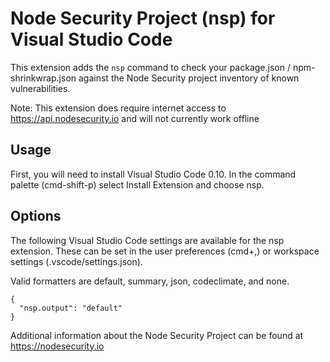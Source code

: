 # Node Security Project (nsp) for Visual Studio Code

This extension adds the `nsp` command to check your package.json / npm-shrinkwrap.json against the Node Security project inventory of known vulnerabilities.

Note: This extension does require internet access to https://api.nodesecurity.io and will not currently work offline

## Usage

First, you will need to install Visual Studio Code 0.10. In the command palette (cmd-shift-p) select Install Extension and choose nsp.

## Options

The following Visual Studio Code settings are available for the nsp extension. These can be set in the user preferences (cmd+,) or workspace settings (.vscode/settings.json). 

Valid formatters are default, summary, json, codeclimate, and none.


```
{
  "nsp.output": "default"	
}
```

Additional information about the Node Security Project can be found at https://nodesecurity.io
